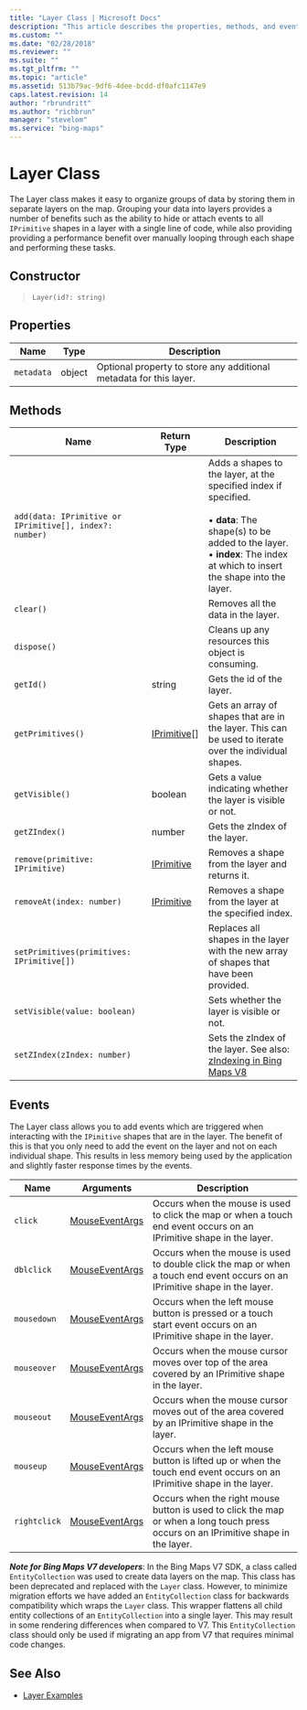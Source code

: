 ```yaml
---
title: "Layer Class | Microsoft Docs"
description: "This article describes the properties, methods, and events of the Layer Class, which organizes groups of data by storing them in separate layers on the map."
ms.custom: ""
ms.date: "02/28/2018"
ms.reviewer: ""
ms.suite: ""
ms.tgt_pltfrm: ""
ms.topic: "article"
ms.assetid: 513b79ac-9df6-4dee-bcdd-df0afc1147e9
caps.latest.revision: 14
author: "rbrundritt"
ms.author: "richbrun"
manager: "stevelom"
ms.service: "bing-maps"
---
```


# Layer Class

The Layer class makes it easy to organize groups of data by storing them in separate layers on the map. Grouping your data into layers provides a number of benefits such as the ability to hide or attach events to all `IPrimitive` shapes in a layer with a single line of code, while also providing providing a performance benefit over manually looping through each shape and performing these tasks.

## Constructor

> `Layer(id?: string)`

## Properties

Name               | Type             | Description
------------------ | ---------------- | -------------------------------
`metadata`         | object           | Optional property to store any additional metadata for this layer.

## Methods

Name                                                     | Return Type       | Description
-------------------------------------------------------- | ----------------- | ---------------------------------
`add(data: IPrimitive or IPrimitive[], index?: number)`  |                   | Adds a shapes to the layer, at the specified index if specified.<br/><br/> • **data**: The shape(s) to be added to the layer.<br/> • **index**: The index at which to insert the shape into the layer.
`clear()`                                                |                   | Removes all the data in the layer. 
`dispose()`                                              |                   | Cleans up any resources this object is consuming.
`getId()`                                                | string            | Gets the id of the layer. 
`getPrimitives()`                                        | [IPrimitive](iprimitive-class.md)[]      | Gets an array of shapes that are in the layer. This can be used to iterate over the individual shapes.
`getVisible()`                                           | boolean           | Gets a value indicating whether the layer is visible or not.
`getZIndex()`                                            | number            | Gets the zIndex of the layer.
`remove(primitive: IPrimitive)`                          | [IPrimitive](iprimitive-class.md)        | Removes a shape from the layer and returns it.
`removeAt(index: number)`                                | [IPrimitive](iprimitive-class.md)        | Removes a shape from the layer at the specified index. 
`setPrimitives(primitives: IPrimitive[])`                |                   | Replaces all shapes in the layer with the new array of shapes that have been provided.
`setVisible(value: boolean)`                              |                   | Sets whether the layer is visible or not.
`setZIndex(zIndex: number)`                               |                   | Sets the zIndex of the layer. See also: [zIndexing in Bing Maps V8](../articles/zindexing-in-bing-maps-v8.md) 

## Events ##

The Layer class allows you to add events which are triggered when interacting with the `IPimitive` shapes that are in the layer. The benefit of this is that you only need to add the event on the layer and not on each individual shape. This results in less memory being used by the application and slightly faster response times by the events.

| Name   | Arguments    | Description   |
|--------|--------------|---------------|
| `click`      | [MouseEventArgs](mouseeventargs-object.md) | Occurs when the mouse is used to click the map or when a touch end event occurs on an IPrimitive shape in the layer.               |
| `dblclick` | [MouseEventArgs](mouseeventargs-object.md)| Occurs when the mouse is used to double click the map or when a touch end event occurs on an IPrimitive shape in the layer. |
| `mousedown`  | [MouseEventArgs](mouseeventargs-object.md) | Occurs when the left mouse button is pressed or a touch start event occurs on an IPrimitive shape in the layer.                    |
| `mouseover`  | [MouseEventArgs](mouseeventargs-object.md) | Occurs when the mouse cursor moves over top of the area covered by an IPrimitive shape in the layer.                               |
| `mouseout`   | [MouseEventArgs](mouseeventargs-object.md) | Occurs when the mouse cursor moves out of the area covered by an IPrimitive shape in the layer.                                    |
| `mouseup`    | [MouseEventArgs](mouseeventargs-object.md) | Occurs when the left mouse button is lifted up or when the touch end event occurs on an IPrimitive shape in the layer.             |
| `rightclick` | [MouseEventArgs](mouseeventargs-object.md) | Occurs when the right mouse button is used to click the map or when a long touch press occurs on an IPrimitive shape in the layer. |


**_Note for Bing Maps V7 developers_**: In the Bing Maps V7 SDK, a class called `EntityCollection` was used to create data layers on the map. This class has been deprecated and replaced with the `Layer` class. However, to minimize migration efforts we have added an `EntityCollection` class for backwards compatibility which wraps the `Layer` class. This wrapper flattens all child entity collections of an `EntityCollection` into a single layer. This may result in some rendering differences when compared to V7. This `EntityCollection` class should only be used if migrating an app from V7 that requires minimal code changes.

## See Also

  * [Layer Examples](../map-control-concepts/layers/index.md)
